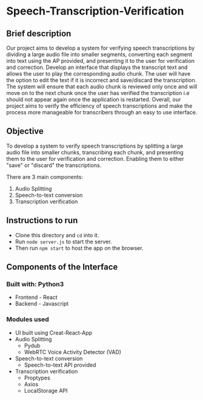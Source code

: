 # Speech-Transcription-Verification
## Brief description 
Our project aims to develop a system for verifying speech transcriptions by dividing a large audio file into smaller segments, converting each segment into text using the AP provided, and presenting it to the user for verification and correction. 
Develop an interface that displays the transcript text and allows the user to play the corresponding audio chunk. 
The user will have the option to edit the text if it is incorrect and save/discard the transcription. 
The system will ensure that each audio chunk is reviewed only once and will move on to the next chunk once the user has verified the transcription i.e should not appear again once the application is restarted.
Overall, our project aims to verify the efficiency of speech transcriptions and make the process more manageable for transcribers through an easy to use interface.

## Objective 
To develop a system to verify speech transcriptions by splitting a large audio file into smaller chunks, transcribing each chunk, and presenting them to the user for verification and correction. Enabling them to either "save" or "discard" the transcriptions. 

There are 3 main components:
1. Audio Splitting
2. Speech-to-text conversion
3. Transcription verification 
## Instructions to run
- Clone this directory and `cd` into it.
- Run `node server.js` to start the server.
- Then run `npm start` to host the app on the browser. 

## Components of the Interface
### Built with: Python3
- Frontend - React
- Backend - Javascript

### Modules used
- UI built using Creat-React-App
- Audio Splitting
  - Pydub
  - WebRTC Voice Activity Detector (VAD)
- Speech-to-text conversion
  - Speech-to-text API provided 
- Transcription verification 
  - Proptypes
  - Axios
  - LocalStorage API
